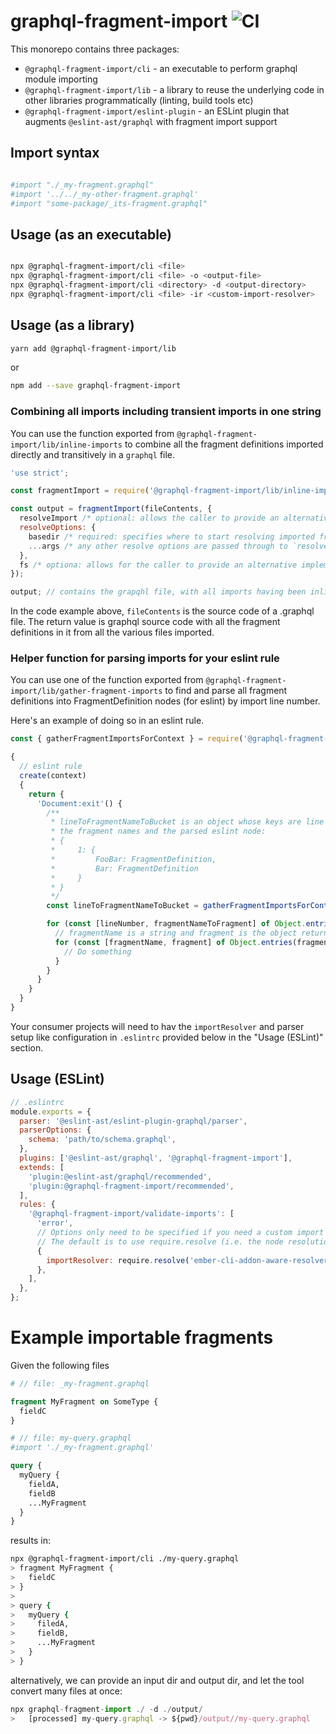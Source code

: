 # graphql-fragment-import ![CI](https://github.com/stefanpenner/grapqhl-fragment-import/workflows/CI/badge.svg)

This monorepo contains three packages:

* `@graphql-fragment-import/cli` - an executable to perform graphql module importing
* `@graphql-fragment-import/lib` - a library to reuse the underlying code in other libraries programmatically (linting, build tools etc)
* `@graphql-fragment-import/eslint-plugin` - an ESLint plugin that augments `@eslint-ast/graphql` with fragment import support


## Import syntax

```graphql

#import "./_my-fragment.graphql"
#import '../../_my-other-fragment.graphql'
#import "some-package/_its-fragment.graphql"
```


## Usage (as an executable)
```sh

npx @graphql-fragment-import/cli <file>
npx @graphql-fragment-import/cli <file> -o <output-file>
npx @graphql-fragment-import/cli <directory> -d <output-directory>
npx @graphql-fragment-import/cli <file> -ir <custom-import-resolver>
```

## Usage (as a library)


```sh
yarn add @graphql-fragment-import/lib
```

or

```sh
npm add --save graphql-fragment-import
```

### Combining all imports including transient imports in one string
You can use the function exported from `@graphql-fragment-import/lib/inline-imports` to combine all the fragment definitions
imported directly and transitively in a `graphql` file.

```js
'use strict';

const fragmentImport = require('@graphql-fragment-import/lib/inline-imports');

const output = fragmentImport(fileContents, {
  resolveImport /* optional: allows the caller to provide an alternative resolution algorithm */,
  resolveOptions: {
    basedir /* required: specifies where to start resolving imported fragments from */,
    ...args /* any other resolve options are passed through to `resolveImport` when resolving imports */
  },
  fs /* optiona: allows for the caller to provide an alternative implementation of node's fs module */
});

output; // contains the grapqhl file, with all imports having been inlined
```

In the code example above, `fileContents` is the source code of a .graphql file. The return value is graphql source code
with all the fragment definitions in it from all the various files imported.

### Helper function for parsing imports for your eslint rule
You can use one of the function exported from `@graphql-fragment-import/lib/gather-fragment-imports` to find and parse all
fragment definitions into FragmentDefinition nodes (for eslint) by import line number.

Here's an example of doing so in an eslint rule.

```javascript
const { gatherFragmentImportsForContext } = require('@graphql-fragment-import/lib/gather-fragment-imports');

{
  // eslint rule
  create(context)
  {
    return {
      'Document:exit'() {
        /**
         * lineToFragmentNameToBucket is an object whose keys are line numbers and values are objects whose keys are
         * the fragment names and the parsed eslint node:
         * {
         *     1: {
         *         FooBar: FragmentDefinition,
         *         Bar: FragmentDefinition
         *     }
         * }
         */
        const lineToFragmentNameToBucket = gatherFragmentImportsForContext(context, false);

        for (const [lineNumber, fragmentNameToFragment] of Object.entries(lineToFragmentNameToBucket)) {
          // fragmentName is a string and fragment is the object returned by `fragmentParserGenerator`
          for (const [fragmentName, fragment] of Object.entries(fragmentNameToFragment)) {
            // Do something
          }
        }
      }
    }
  }
}
```
Your consumer projects will need to hav the `importResolver` and parser setup like configuration in `.eslintrc` provided
below in the "Usage (ESLint)" section.

## Usage (ESLint)

```js
// .eslintrc
module.exports = {
  parser: '@eslint-ast/eslint-plugin-graphql/parser',
  parserOptions: {
    schema: 'path/to/schema.graphql',
  },
  plugins: ['@eslint-ast/graphql', '@graphql-fragment-import'],
  extends: [
    'plugin:@eslint-ast/graphql/recommended',
    'plugin:@graphql-fragment-import/recommended',
  ],
  rules: {
    '@graphql-fragment-import/validate-imports': [
      'error',
      // Options only need to be specified if you need a custom import resolver
      // The default is to use require.resolve (i.e. the node resolution algorithm)
      {
        importResolver: require.resolve('ember-cli-addon-aware-resolver'),
      },
    ],
  },
};
```

# Example importable fragments

Given the following files

```graphql
# // file: _my-fragment.graphql

fragment MyFragment on SomeType {
  fieldC
}
```

```graphql
# // file: my-query.graphql
#import './_my-fragment.graphql'

query {
  myQuery {
    fieldA,
    fieldB
    ...MyFragment
  }
}
```

results in:

```sh
npx @graphql-fragment-import/cli ./my-query.graphql
> fragment MyFragment {
>   fieldC
> }
>
> query {
>   myQuery {
>     filedA,
>     fieldB,
>     ...MyFragment
>   }
> }
```
alternatively, we can provide an input dir and output dir, and let the tool convert many files at once:

```js
npx graphql-fragment-import ./ -d ./output/
>   [processed] my-query.graphql -> ${pwd}/output//my-query.graphql
```
